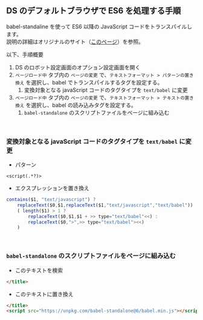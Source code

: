 ## DS のデフォルトブラウザで ES6 を処理する手順

babel-standaline を使って ES6 以降の JavaScript コードをトランスパイルします。  
説明の詳細はオリジナルのサイト（[このページ](https://babeljs.io/docs/en/babel-standalone)）を参照。

以下、手順概要

1. DS のロボット設定画面のオプション設定画面を開く
1. `ページロード中` タブ内の `ページの変更` で、`テキストフォーマット > パターンの置き換え` を選択し、babel でトランスパイルするタグを設定する。
   1. 変換対象となる javaScript コードのタグタイプを `text/babel` に変更
1. `ページロード中` タブ内の `ページの変更` で、`テキストフォーマット > テキストの置き換え` を選択し、babel の読み込みタグを設定する。
   1. `babel-standalone` のスクリプトファイルをページに組み込む

<br/>

### 変換対象となる javaScript コードのタグタイプを `text/babel` に変更

- パターン

```
<script(.*?)>
```

- エクスプレッションを置き換え

```javascript
contains($1, "text/javascript") ?
    replaceText($0,$1,replaceText($1,"text/javascript","text/babel")) :
    ( length($1) > 1 ?
        replaceText($0,$1,$1 + >> type="text/babel"<<) :
        replaceText($0,">",>> type="text/babel"><<)
    )
```

<br/>

### `babel-standalone` のスクリプトファイルをページに組み込む

- このテキストを検索

```html
</title>
```

- このテキストに置き換え

```html
</title>
<script src="https://unpkg.com/babel-standalone@6/babel.min.js"></script>
```
